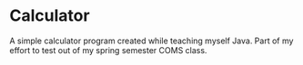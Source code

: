 # Calculator
A simple calculator program created while teaching myself Java. Part of my effort to test out of my spring semester COMS class.
